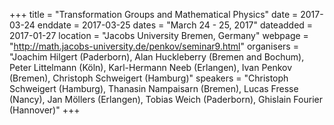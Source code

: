 +++
title = "Transformation Groups and Mathematical Physics"
date = 2017-03-24
enddate = 2017-03-25
dates = "March 24 - 25, 2017"
dateadded = 2017-01-27
location = "Jacobs University Bremen, Germany"
webpage = "http://math.jacobs-university.de/penkov/seminar9.html"
organisers = "Joachim Hilgert (Paderborn), Alan Huckleberry (Bremen and Bochum), Peter Littelmann (Köln), Karl-Hermann Neeb (Erlangen), Ivan Penkov (Bremen), Christoph Schweigert (Hamburg)"
speakers = "Christoph Schweigert (Hamburg), Thanasin Nampaisarn (Bremen), Lucas Fresse (Nancy), Jan Möllers (Erlangen), Tobias Weich (Paderborn), Ghislain Fourier (Hannover)"
+++
